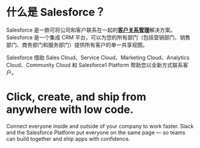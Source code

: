 # 什么是 Salesforce？

Salesforce 是一款可将公司和客户联系在一起的[**客户关系管理**](https://www.salesforce.com/video/6016458/)解决方案。Salesforce 是一个集成 CRM 平台，可以为您的所有部门（包括营销部门、销售部门、商务部门和服务部门）提供所有客户的单一共享视图。



Salesforce 借助 Sales Cloud、Service Cloud、Marketing Cloud、Analytics Cloud、Community Cloud 和 Salesforce1 Platform 帮助您以全新方式联系客户。



# Click, create, and ship from anywhere with low code.

Connect everyone inside and outside of your company to work faster. Slack and the Salesforce Platform put everyone on the same page — so teams can build together and ship apps with confidence.



